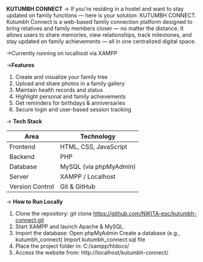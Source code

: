  **KUTUMBH CONNECT**
-> If you're residing in a hostel and want to stay updated on family functions — here is your solution: KUTUMBH CONNECT.
   Kutumbh Connect is a web-based family connection platform designed to bring relatives and family members closer — no matter the distance. 
   It allows users to share memories, view relationships, track milestones, and stay updated on family achievements — all in one centralized digital space.
   
->Currently running on localhost via XAMPP

->**Features**

1. Create and visualize your family tree
2. Upload and share photos in a family gallery
3. Maintain health records and status
4. Highlight personal and family achievements
5. Get reminders for birthdays & anniversaries
6. Secure login and user-based session tracking


-> **Tech Stack**

| Area        | Technology           |
|-------------|----------------------|
| Frontend    | HTML, CSS, JavaScript |
| Backend     | PHP                  |
| Database    | MySQL (via phpMyAdmin) |
| Server      | XAMPP / Localhost    |
| Version Control | Git & GitHub     |

-> **How to Run Locally**

1. Clone the repository:
   git clone https://github.com/NIKITA-esc/kutumbh-connect.git
2. Start XAMPP and launch Apache & MySQL.
3. Import the database:
    Open phpMyAdmin
    Create a database (e.g., kutumbh_connect)
    Import kutumbh_connect.sql file
4. Place the project folder in: C:/xampp/htdocs/
5. Access the website from: http://localhost/kutumbh-connect/

